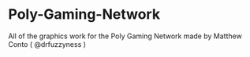 Poly-Gaming-Network
===================

All of the graphics work for the Poly Gaming Network made by Matthew Conto ( @drfuzzyness )
